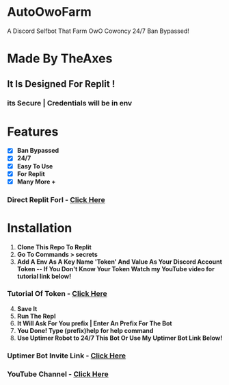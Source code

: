 # AutoOwoFarm
A Discord Selfbot That Farm OwO Cowoncy 24/7 Ban Bypassed!


# Made By TheAxes

## It Is Designed For Replit !

### its Secure | Credentials will be in env

# Features 
- [x] **Ban Bypassed**
- [x] **24/7**
- [x] **Easy To Use**
- [x] **For Replit**
- [x] **Many More +**
### Direct Replit Forl - [Click Here](https://replit.com/@AxeHelper/AutoOwOFarm?v=1)
# Installation 
1. **Clone This Repo To Replit**
2. **Go To Commands > secrets**
3. **Add A Env As A Key Name 'Token' And Value As Your Discord Account Token -- If You Don't Know Your Token Watch my YouTube video for tutorial link below!** 
### Tutorial Of Token - [Click Here](https://youtu.be/bixC0tQl_Wg)

4. **Save It**
5. **Run The Repl**
6. **It Will Ask For You prefix | Enter An Prefix For The Bot**
7. **You Done! Type (prefix)help for help command**
8. **Use Uptimer Robot to 24/7 This Bot Or Use My Uptimer Bot Link Below!**
### Uptimer Bot Invite Link - [Click Here](https://discord.com/oauth2/authorize?client_id=1003002613098369186&permissions=8&scope=bot)
### YouTube Channel - [Click Here](https://youtube.com/channel/UCMEhNSLa2O6WQqtqpjwu-sw)
